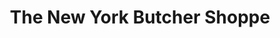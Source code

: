 ---
title: "The New York Butcher Shoppe"
url: /greenville/the-new-york-butcher-shoppe/
shop: shop
---